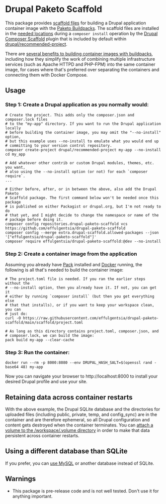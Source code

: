 # Drupal Paketo Scaffold
This package provides [scaffold files](scaffold/) for building a Drupal application container image with the [Paketo Buildpacks](https://paketo.io/). The scaffold files are installed in the [needed locations](blob/main/composer.json#L13) during a `composer install` operation by the [Drupal Composer Scaffold](https://github.com/drupal/core-composer-scaffold) plugin that is included by default within [drupal/recommended-project](https://github.com/drupal/recommended-project).

There are [several benefits to building container images with buildpacks](https://tanzu.vmware.com/developer/blog/understanding-the-differences-between-dockerfile-and-cloud-native-buildpacks/), including how they simplify the work of combining multiple infrastructure services (such as Apache HTTPD and PHP-FPM) into the same container image, for cases where that's preferred over separating the containers and connecting them with Docker Compose.

## Usage

### Step 1: Create a Drupal application as you normally would:
```
# Create the project. This adds only the composer.json and composer.lock files
# to the "my-app" directory. If you want to run the Drupal application locally
# before building the container image, you may omit the "--no-install" option,
# but this example uses --no-install to emulate what you would end up
# committing to your version control repository.
composer create-project drupal/recommended-project my-app --no-install
cd my_app

# Add whatever other contrib or custom Drupal modules, themes, etc. you want,
# also using the --no-install option (or not) for each `composer require`.
...

# Either before, after, or in between the above, also add the Drupal Paketo
# Scaffold package. The first command below won't be needed once this package
# is published on either Packagist or drupal.org, but I'm not ready to do
# that yet, and I might decide to change the namespace or name of the
# package before doing it.
composer config repositories.drupal-paketo-scaffold vcs https://github.com/effulgentsia/drupal-paketo-scaffold
composer config --merge extra.drupal-scaffold.allowed-packages --json '["effulgentsia/drupal-paketo-scaffold"]'
composer require effulgentsia/drupal-paketo-scaffold:@dev --no-install
```

### Step 2: Create a container image from the application
Assuming you already have [Pack](https://buildpacks.io/docs/tools/pack/) installed and [Docker](https://www.docker.com/) running, the following is all that's needed to build the container image:
```
# The project.toml file is needed. If you ran the earlier steps without the
# --no-install option, then you already have it. If not, you can get it
# either by running `composer install` (but then you get everything else
# that that installs), or if you want to keep your workspace clean, you can
# just do:
curl -O https://raw.githubusercontent.com/effulgentsia/drupal-paketo-scaffold/main/scaffold/project.toml

# As long as this directory contains project.toml, composer.json, and
# composer.lock, we can build the image:
pack build my-app --clear-cache
```

### Step 3: Run the container:
```
docker run --rm -p 8000:8080 --env DRUPAL_HASH_SALT=$(openssl rand -base64 48) my-app
```

Now you can navigate your browser to http://localhost:8000 to install your desired Drupal profile and use your site.

## Retaining data across container restarts
With the above example, the Drupal SQLite database and the directories for uploaded files (including public, private, temp, and config_sync) are in the container and are therefore ephemeral, so all Drupal configuration and content gets destroyed when the container terminates. You can [attach a volume to the /workspace/.volume directory](examples/2-attach-volume) in order to make that data persistent across container restarts.

## Using a different database than SQLite
If you prefer, you can [use MySQL](examples/3-mysql) or another database instead of SQLite.

## Warnings
- This package is pre-release code and is not well tested. Don't use it for anything important.
